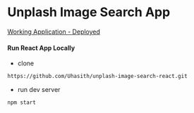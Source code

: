 # Unplash Image Search App

[Working Application - Deployed](https://unplash-image-search-uhasith.netlify.app)


#### Run React App Locally

- clone

```sh
https://github.com/Uhasith/unplash-image-search-react.git
```

- run dev server

```sh
npm start
```






